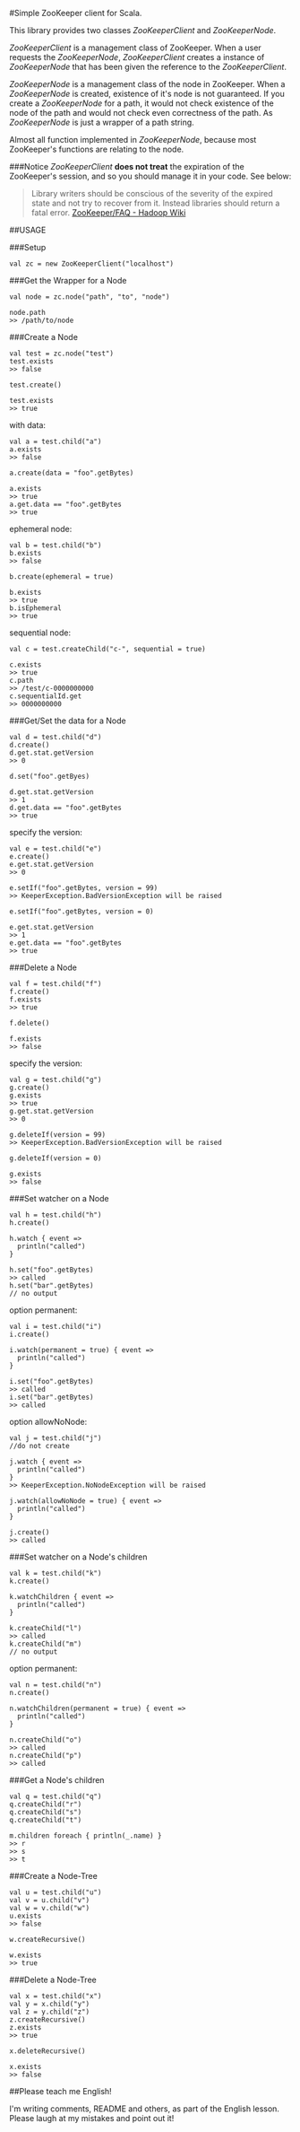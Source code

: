 #Simple ZooKeeper client for Scala.

This library provides two classes *ZooKeeperClient* and *ZooKeeperNode*.

*ZooKeeperClient* is a management class of ZooKeeper. When a user requests
the *ZooKeeperNode*, *ZooKeeperClient* creates a instance of *ZooKeeperNode*
that has been given the reference to the *ZooKeeperClient*.

*ZooKeeperNode* is a management class of the node in ZooKeeper.
When a *ZooKeeperNode* is created, existence of it's node is not guaranteed.
If you create a *ZooKeeperNode* for a path,
it would not check existence of the node of the path and would not check even correctness of the path.
As *ZooKeeperNode* is just a wrapper of a path string.

Almost all function implemented in *ZooKeeperNode*, because most
ZooKeeper's functions are relating to the node.

###Notice
*ZooKeeperClient* **does not treat** the expiration of the ZooKeeper's session,
and so you should manage it in your code. See below:

> Library writers should be conscious of the severity of the expired state
and not try to recover from it. Instead libraries should return a fatal error.
[ZooKeeper/FAQ - Hadoop Wiki](http://wiki.apache.org/hadoop/ZooKeeper/FAQ "ZooKeeper/FAQ - Hadoop Wiki")

##USAGE

###Setup

    val zc = new ZooKeeperClient("localhost")
    
###Get the Wrapper for a Node

    val node = zc.node("path", "to", "node")

    node.path
    >> /path/to/node

###Create a Node

    val test = zc.node("test")
    test.exists
    >> false

    test.create()

    test.exists
    >> true

with data:

    val a = test.child("a")
    a.exists
    >> false

    a.create(data = "foo".getBytes)

    a.exists
    >> true
    a.get.data == "foo".getBytes
    >> true

ephemeral node:

    val b = test.child("b")
    b.exists
    >> false

    b.create(ephemeral = true)

    b.exists
    >> true
    b.isEphemeral
    >> true
    
sequential node:

    val c = test.createChild("c-", sequential = true)

    c.exists
    >> true
    c.path
    >> /test/c-0000000000
    c.sequentialId.get
    >> 0000000000
     
###Get/Set the data for a Node

    val d = test.child("d")
    d.create()
    d.get.stat.getVersion
    >> 0

    d.set("foo".getByes)

    d.get.stat.getVersion
    >> 1
    d.get.data == "foo".getBytes
    >> true

specify the version:

    val e = test.child("e")
    e.create()
    e.get.stat.getVersion
    >> 0

    e.setIf("foo".getBytes, version = 99)
    >> KeeperException.BadVersionException will be raised

    e.setIf("foo".getBytes, version = 0)

    e.get.stat.getVersion
    >> 1
    e.get.data == "foo".getBytes
    >> true

###Delete a Node

    val f = test.child("f")
    f.create()
    f.exists
    >> true

    f.delete()

    f.exists
    >> false

specify the version:

    val g = test.child("g")
    g.create()
    g.exists
    >> true
    g.get.stat.getVersion
    >> 0

    g.deleteIf(version = 99)
    >> KeeperException.BadVersionException will be raised

    g.deleteIf(version = 0)

    g.exists
    >> false
     
###Set watcher on a Node

    val h = test.child("h")
    h.create()

    h.watch { event =>
      println("called")
    }

    h.set("foo".getBytes)
    >> called
    h.set("bar".getBytes)
    // no output
    
option permanent:

    val i = test.child("i")
    i.create()

    i.watch(permanent = true) { event =>
      println("called")
    }

    i.set("foo".getBytes)
    >> called
    i.set("bar".getBytes)
    >> called

option allowNoNode:

    val j = test.child("j")
    //do not create

    j.watch { event =>
      println("called")
    }
    >> KeeperException.NoNodeException will be raised

    j.watch(allowNoNode = true) { event =>
      println("called")
    }

    j.create()
    >> called

###Set watcher on a Node's children

    val k = test.child("k")
    k.create()

    k.watchChildren { event =>
      println("called")
    }

    k.createChild("l")
    >> called
    k.createChild("m")
    // no output
    
option permanent:

    val n = test.child("n")
    n.create()

    n.watchChildren(permanent = true) { event =>
      println("called")
    }

    n.createChild("o")
    >> called
    n.createChild("p")
    >> called

###Get a Node's children

    val q = test.child("q")
    q.createChild("r")
    q.createChild("s")
    q.createChild("t")

    m.children foreach { println(_.name) }
    >> r
    >> s
    >> t

###Create a Node-Tree

    val u = test.child("u")
    val v = u.child("v")
    val w = v.child("w")
    u.exists
    >> false

    w.createRecursive()

    w.exists
    >> true

###Delete a Node-Tree

    val x = test.child("x")
    val y = x.child("y")
    val z = y.child("z")
    z.createRecursive()
    z.exists
    >> true

    x.deleteRecursive()

    x.exists
    >> false

##Please teach me English!

I'm writing comments, README and others, as part of the English lesson.
Please laugh at my mistakes and point out it!
